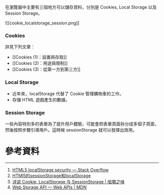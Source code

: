 在瀏覽器中主要有三個地方可以儲存資料，分別是 Cookies, Local Storage 以及 Session Storage。

![[cookie_localstorage_session.png]]

### Cookies

詳見下列文章：

- [[Cookies (1)：設置與存取]]
- [[Cookies (2)：用途與限制]]
- [[Cookies (3)：從第一方到第三方]]

### Local Storage

-   近年來，localStorage 代替了 Cookie 管理購物車的工作。
-   存儲 HTML 遊戲產生的數據。

### Session Storage

一些內容特別多的表單為了提升用戶體驗，可能會把表單頁面拆分成多個子頁面，然後按照步驟引導用戶。這時候 sessionStorage 就可以發揮出效用。

# 參考資料

---

1.  [HTML5 localStorage security — Stack Overflow](https://stackoverflow.com/questions/3718349/html5-localstorage-security)
2.  [HTMl5的sessionStorage和localStorage](https://www.cnblogs.com/yuzhongwusan/archive/2011/12/19/2293347.html)
3.  [详说 Cookie, LocalStorage 与 SessionStorage | 咀嚼之味](https://jerryzou.com/posts/cookie-and-web-storage/)
4. [Web Storage API — Web APIs | MDN](https://developer.mozilla.org/en-US/docs/Web/API/Web_Storage_API)